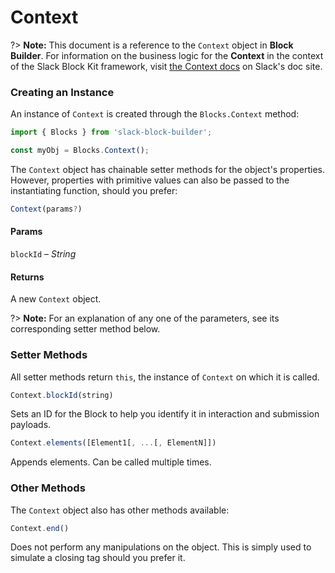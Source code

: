 # Context

?> **Note:** This document is a reference to the `Context` object in **Block Builder**. For information on the business logic for the **Context** in the context of the Slack Block Kit framework, visit [the Context docs](https:&#x2F;&#x2F;api.slack.com&#x2F;reference&#x2F;block-kit&#x2F;blocks#context) on Slack's doc site.

### Creating an Instance 

An instance of `Context` is created through the `Blocks.Context` method:

```javascript
import { Blocks } from 'slack-block-builder';

const myObj = Blocks.Context();
```


The `Context` object has chainable setter methods for the object's properties. However, properties with primitive values can also be passed to the instantiating function, should you prefer:

```javascript
Context(params?)
```

#### Params

`blockId` – *String*

#### Returns

A new `Context` object.

?> **Note:** For an explanation of any one of the parameters, see its corresponding setter method below.

### Setter Methods

All setter methods return `this`, the instance of `Context` on which it is called.

```javascript
Context.blockId(string)
```

Sets an ID for the Block to help you identify it in interaction and submission payloads.
```javascript
Context.elements([Element1[, ...[, ElementN]])
```

Appends elements. Can be called multiple times.


### Other Methods

The `Context` object also has other methods available:

```javascript
Context.end()
```

Does not perform any manipulations on the object. This is simply used to simulate a closing tag should you prefer it.

